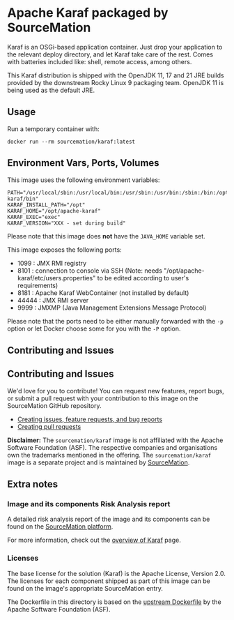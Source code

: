 # Apache Karaf packaged by SourceMation

Karaf is an OSGi-based application container. Just drop your application to the
relevant deploy directory, and let Karaf take care of the rest. Comes with
batteries included like: shell, remote access, among others.

This Karaf distribution is shipped with the OpenJDK 11, 17 and 21 JRE
builds provided by the downstream Rocky Linux 9 packaging team. OpenJDK
11 is being used as the default JRE.

## Usage

Run a temporary container with:

```
docker run --rm sourcemation/karaf:latest
```

## Environment Vars, Ports, Volumes

This image uses the following environment variables:

```
PATH="/usr/local/sbin:/usr/local/bin:/usr/sbin:/usr/bin:/sbin:/bin:/opt/apache-karaf/bin"
KARAF_INSTALL_PATH="/opt"
KARAF_HOME="/opt/apache-karaf"
KARAF_EXEC="exec"
KARAF_VERSION="XXX - set during build"
```

Please note that this image does **not** have the `JAVA_HOME` variable
set.

This image exposes the following ports:

- 1099 : JMX RMI registry
- 8101 : connection to console via SSH (Note: needs
  "/opt/apache-karaf/etc/users.properties" to be edited according to
  user's requirements)
- 8181 : Apache Karaf WebContainer (not installed by default)
- 44444 : JMX RMI server
- 9999 : JMXMP (Java Management Extensions Message Protocol)

Please note that the ports need to be either manually forwarded with the
`-p` option or let Docker choose some for you with the `-P` option.

## Contributing and Issues

## Contributing and Issues

We'd love for you to contribute! You can request new features, report bugs, or
submit a pull request with your contribution to this image on the SourceMation
GitHub repository.

- [Creating issues, feature requests, and bug reports](https://github.com/SourceMation/images/issues/new/choose)
- [Creating pull requests](https://github.com/SourceMation/images/compare)

**Disclaimer:** The `sourcemation/karaf` image is not affiliated with
the Apache Software Foundation (ASF). The respective companies and
organisations own the trademarks mentioned in the offering. The
`sourcemation/karaf` image is a separate project and is maintained by
[SourceMation](https://sourcemation.com).

## Extra notes

### Image and its components Risk Analysis report

A detailed risk analysis report of the image and its components can be
found on the [SourceMation platform](https://sourcemation.com).

For more information, check out the [overview of
Karaf](https://karaf.apache.org/) page.

### Licenses

The base license for the solution (Karaf) is the Apache License, Version
2.0. The licenses for each component shipped as part of this image can
be found on the image's appropriate SourceMation entry.

The Dockerfile in this directory is based on the [upstream
Dockerfile](https://github.com/apache/karaf/blob/efdf64d27afddcfa04e15916aba11581e5acfab4/assemblies/docker/Dockerfile)
by the Apache Software Foundation (ASF).

